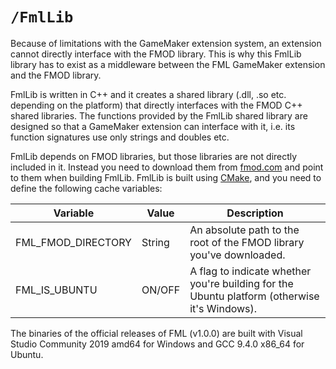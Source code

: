 
# `/FmlLib`

Because of limitations with the GameMaker extension system, an extension cannot directly interface with the FMOD library. This is why this FmlLib library has to exist as a middleware between the FML GameMaker extension and the FMOD library.

FmlLib is written in C++ and it creates a shared library (.dll, .so etc. depending on the platform) that directly interfaces with the FMOD C++ shared libraries. The functions provided by the FmlLib shared library are designed so that a GameMaker extension can interface with it, i.e. its function signatures use only strings and doubles etc.

FmlLib depends on FMOD libraries, but those libraries are not directly included in it. Instead you need to download them from [fmod.com](https://www.fmod.com) and point to them when building FmlLib. FmlLib is built using [CMake](https://cmake.org/), and you need to define the following cache variables:

| Variable           | Value | Description |
| -                  | -     | - |
| FML_FMOD_DIRECTORY | String | An absolute path to the root of the FMOD library you've downloaded. |
| FML_IS_UBUNTU      | ON/OFF | A flag to indicate whether you're building for the Ubuntu platform (otherwise it's Windows). |

The binaries of the official releases of FML (v1.0.0) are built with Visual Studio Community 2019 amd64 for Windows and GCC 9.4.0 x86_64 for Ubuntu.

